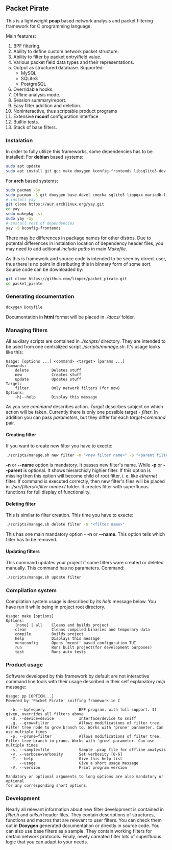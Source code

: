 ## Packet Pirate
This is a lightweight **pcap** based network analysis and packet filtering framework for C programming language.

Main features:
1. BPF filtering.
2. Ability to define custom network packet structure.
3. Ability to filter by packet entry/field value.
4. Various packet field data types and their representations.
5. Output as structured database. Supported:
	* MySQL
	* SQLite3
	* PostgreSQL
6. Overridable hooks.
7. Offline analysis mode.
8. Session summary/report.
9. Easy filter addition and deletion.
10.  Noninteractive, thus scriptable product programs
11. Extensive **mconf** configuration interface
12. Builtin tests.
13. Stack of base filters.

### Instalation
In order to fully utilize this frameworks, some dependencies has to be installed:
For **debian** based systems:
```sh
sudo apt update
sudo apt install git gcc make doxygen kconfig-frontends libsqlite3-dev libpcap-dev libmysqlclient-dev libpqxx-dev libcmocka-dev
```
For **arch** based systems:
```sh
sudo pacman -Sy
sudo pacman -S git doxygen base-devel cmocka sqlite3 libpqxx mariadb-libs
# install yay
git clone https://aur.archlinux.org/yay.git
cd yay
sudo makepkg -si
sudo yay -Sy
# install rest of dependencies
yay -S kconfig-frontends
```
There may be differences in package names for other distros.
Due to potental differences in instalation location of dependency header files, you may need to add aditional *include paths* in main *Makefile*.

As this is framework and source code is intended to be seen by dirrect user, thus there is no point in distributing this in binnary form  of some sort. Source code can be downloaded by:
```sh
git clone https://github.com/linper/packet_pirate.git
cd packet_pirate
```
### Generating documentation
```sh
doxygen Doxyfile
```
Documentation in **html** format will be placed in *./docs/* folder.

### Managing filters
All auxilary scripts are contained in *./scripts/* directory. They are intended to be used from one centralized script *./scripts/manage.sh*. It's usage looks like this:
```
Usage: [options ...] <command> <target> [params ...]
Commands:
	delete          Deletes stuff
	new	            Creates stuff
	update          Updates stuff
Target:
	filter          Only network filters (for now)
Options:
	-h|--help       Display this message
```
As you see *command* describes action. *Target* descirbes subject on which action will be taken. Currently there is only one possible target - *filter*. In addition you can pass *parameters*, but they differ for each *target-command* pair.

#### Creating filter
If you want to create new filter you have to execte:
```sh
./scripts/manage.sh new filter -n "<new filter name>" -p "<parent filter name>"
```
**-n** or **--name** option is mandatory. It passes new filter's name. While **-p** or **--parent** is optional. It shows hierarchicly highier filter. If this option is missing then this option will become child of root filter, i. e. like *ethernet* filter.
If command is executed correctly, then new filter's files will be placed in *./src/filters/\<filter name\>/* folder. It creates filter with superfluous functions for full display of functionality.
#### Deleting filter
This is similar to filter creation. This time you have to execte:
```sh
./scripts/manage.sh delete filter -n "<filter name>"
```
This has one main mandatory option - **-n** or **--name**. This option tells which filter has to be removed.
#### Updating filters
This command updates your project if some filters ware created or deleted manually. This command has no parameters. Command:
```sh
./scripts/manage.sh update filter
```
### Compilation system
Compilation system usage is described by its *help* message below.  You have run it while being in project root directory.
```
Usage: make [options]
Options:
    [none] | all    Cleans and builds project
    clean           Cleans compiled binaries and temporary data
    compile         Builds project
    help            Displays this message
    menuconfig      Opens 'mconf' based configuration TUI
    run             Runs built project(for development purposes)
    test            Runs auto tests
```
### Product usage
Software developed by this framework by default are not interactive command line tools with their usage described in their self explanatory *help* message:
```
Usage: pp [OPTION...]
Powered by 'Packet Pirate' sniffing framework in C

  -b, --bpf=query               BPF program, with full support. If given, overrides all filters above
  -d, --device=device           Interface/device to sniff
  -g, --grow=filter             Allows modifications of filter tree. Filter tree node to grow branch to. Works with 'prune' parameter. Can use multiple times
  -p, --prune=filter            Allows modifications of filter tree. Filter tree branch to prune. Works with 'grow' parameter. Can use multiple times
  -s, --sample=file             Sample .pcap file for offline analysis
  -v, --verbose=verbosity       Set verbosity [0-6]
  -?, --help                    Give this help list
      --usage                   Give a short usage message
  -V, --version                 Print program version

Mandatory or optional arguments to long options are also mandatory or optional
for any corresponding short options.
```
### Development
Nearly all relevant information about new filter development is contained in *filter.h* and *utils.h* header files. They contain descriptions of structures, functions and macros that are relevant to user filters. You can check them out in **Doxygen** generated documentation or directly in source code.
You can also use base filters as a sample. They contain working filters for certain network protocols.
Finaly, newly careated filter lots of superfluous logic that you can adapt to your needs.



